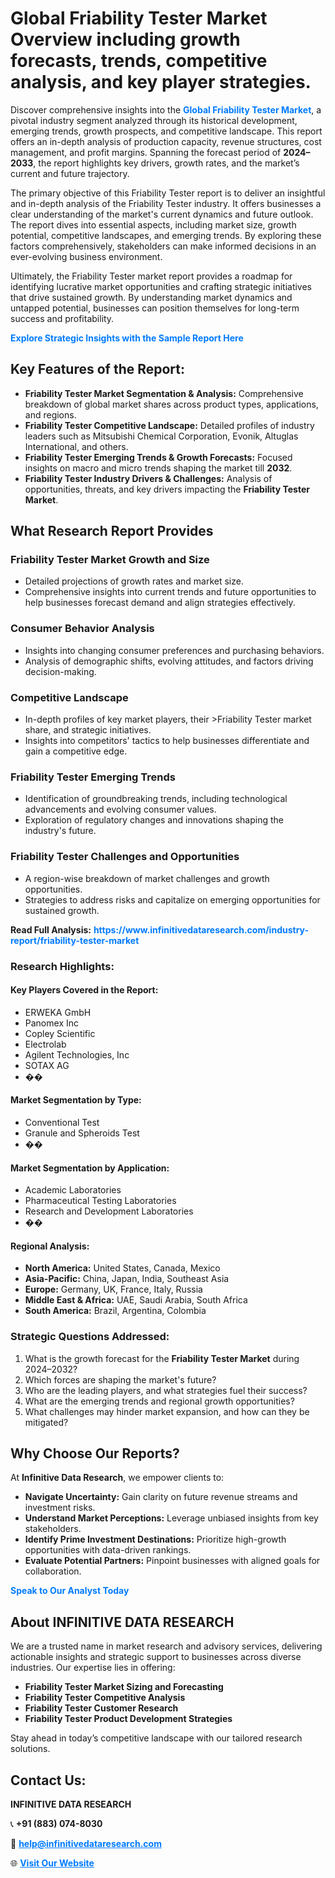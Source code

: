 <h1>Global Friability Tester Market Overview including growth forecasts, trends, competitive analysis, and key player strategies.</h1>
<p>
Discover comprehensive insights into the 
<a href="https://www.infinitivedataresearch.com/industry-report/friability-tester-market" rel="dofollow" style="color: #007BFF; text-decoration: none;"><strong>Global Friability Tester Market</strong></a>, a pivotal industry segment analyzed through its historical development, emerging trends, growth prospects, and competitive landscape. This report offers an in-depth analysis of production capacity, revenue structures, cost management, and profit margins. Spanning the forecast period of <strong>2024–2033</strong>, the report highlights key drivers, growth rates, and the market’s current and future trajectory.
</p>
<p>
The primary objective of this Friability Tester report is to deliver an insightful and in-depth analysis of the Friability Tester industry. It offers businesses a clear understanding of the market's current dynamics and future outlook. The report dives into essential aspects, including market size, growth potential, competitive landscapes, and emerging trends. By exploring these factors comprehensively, stakeholders can make informed decisions in an ever-evolving business environment.
</p>
<p>
Ultimately, the Friability Tester market report provides a roadmap for identifying lucrative market opportunities and crafting strategic initiatives that drive sustained growth. By understanding market dynamics and untapped potential, businesses can position themselves for long-term success and profitability.
</p>
<p>
<a href="https://www.infinitivedataresearch.com/request-sample/reportId=109095" style="color: #007BFF; text-decoration: none;"><strong>Explore Strategic Insights with the Sample Report Here</strong></a>
</p>

<h2>Key Features of the Report:</h2>
<ul>
<li><strong>Friability Tester Market Segmentation & Analysis:</strong> Comprehensive breakdown of global market shares across product types, applications, and regions.</li>
<li><strong>Friability Tester Competitive Landscape:</strong> Detailed profiles of industry leaders such as Mitsubishi Chemical Corporation, Evonik, Altuglas International, and others.</li>
<li><strong>Friability Tester Emerging Trends & Growth Forecasts:</strong> Focused insights on macro and micro trends shaping the market till <strong>2032</strong>.</li>
<li><strong>Friability Tester Industry Drivers & Challenges:</strong> Analysis of opportunities, threats, and key drivers impacting the <strong>Friability Tester Market</strong>.</li>
</ul>

<h2>What Research Report Provides</h2>
<h3>Friability Tester Market Growth and Size</h3>
<ul>
<li>Detailed projections of growth rates and market size.</li>
<li>Comprehensive insights into current trends and future opportunities to help businesses forecast demand and align strategies effectively.</li>
</ul>

<h3>Consumer Behavior Analysis</h3>
<ul>
<li>Insights into changing consumer preferences and purchasing behaviors.</li>
<li>Analysis of demographic shifts, evolving attitudes, and factors driving decision-making.</li>
</ul>

<h3>Competitive Landscape</h3>
<ul>
<li>In-depth profiles of key market players, their >Friability Tester market share, and strategic initiatives.</li>
<li>Insights into competitors' tactics to help businesses differentiate and gain a competitive edge.</li>
</ul>

<h3>Friability Tester Emerging Trends</h3>
<ul>
<li>Identification of groundbreaking trends, including technological advancements and evolving consumer values.</li>
<li>Exploration of regulatory changes and innovations shaping the industry's future.</li>
</ul>

<h3>Friability Tester Challenges and Opportunities</h3>
<ul>
<li>A region-wise breakdown of market challenges and growth opportunities.</li>
<li>Strategies to address risks and capitalize on emerging opportunities for sustained growth.</li>
</ul>
<p><strong>Read Full Analysis:</strong> <a href="https://www.infinitivedataresearch.com/industry-report/friability-tester-market" rel="dofollow" style="color: #007BFF; text-decoration: none;"><strong>https://www.infinitivedataresearch.com/industry-report/friability-tester-market</strong></a></p>
<h3>Research Highlights:</h3>
<h4>Key Players Covered in the Report:</h4>
<ul><li>ERWEKA GmbH</li><li>Panomex Inc</li><li>Copley Scientific</li><li>Electrolab</li><li>Agilent Technologies, Inc</li><li>SOTAX AG</li><li>��</li></ul>
<h4>Market Segmentation by Type:</h4>
<ul><li>Conventional Test</li><li>Granule and Spheroids Test</li><li>��</li></ul>
<h4>Market Segmentation by Application:</h4>
<ul><li>Academic Laboratories</li><li>Pharmaceutical Testing Laboratories</li><li>Research and Development Laboratories</li><li>��</li></ul>

<h4>Regional Analysis:</h4>
<ul>
<li><strong>North America:</strong> United States, Canada, Mexico</li>
<li><strong>Asia-Pacific:</strong> China, Japan, India, Southeast Asia</li>
<li><strong>Europe:</strong> Germany, UK, France, Italy, Russia</li>
<li><strong>Middle East & Africa:</strong> UAE, Saudi Arabia, South Africa</li>
<li><strong>South America:</strong> Brazil, Argentina, Colombia</li>
</ul>

<h3>Strategic Questions Addressed:</h3>
<ol>
<li>What is the growth forecast for the <strong>Friability Tester Market</strong> during 2024–2032?</li>
<li>Which forces are shaping the market's future?</li>
<li>Who are the leading players, and what strategies fuel their success?</li>
<li>What are the emerging trends and regional growth opportunities?</li>
<li>What challenges may hinder market expansion, and how can they be mitigated?</li>
</ol>

<h2>Why Choose Our Reports?</h2>
<p>At <strong>Infinitive Data Research</strong>, we empower clients to:</p>
<ul>
<li><strong>Navigate Uncertainty:</strong> Gain clarity on future revenue streams and investment risks.</li>
<li><strong>Understand Market Perceptions:</strong> Leverage unbiased insights from key stakeholders.</li>
<li><strong>Identify Prime Investment Destinations:</strong> Prioritize high-growth opportunities with data-driven rankings.</li>
<li><strong>Evaluate Potential Partners:</strong> Pinpoint businesses with aligned goals for collaboration.</li>
</ul>
<p><a href="https://www.infinitivedataresearch.com/industry-report/friability-tester-market" rel="dofollow" style="color: #007BFF; text-decoration: none;"><strong>Speak to Our Analyst Today</strong></a></p>

<h2>About INFINITIVE DATA RESEARCH</h2>
<p>We are a trusted name in market research and advisory services, delivering actionable insights and strategic support to businesses across diverse industries. Our expertise lies in offering:</p>
<ul>
<li><strong>Friability Tester Market Sizing and Forecasting</strong></li>
<li><strong>Friability Tester Competitive Analysis</strong></li>
<li><strong>Friability Tester Customer Research</strong></li>
<li><strong>Friability Tester Product Development Strategies</strong></li>
</ul>
<p>Stay ahead in today’s competitive landscape with our tailored research solutions.</p>

<h2>Contact Us:</h2>
<p><strong>INFINITIVE DATA RESEARCH</strong></p>
<p>📞 <strong>+91 (883) 074-8030</strong></p>
<p>📧 <strong><a href="mailto:help@infinitivedataresearch.com" style="color: #007BFF;">help@infinitivedataresearch.com</a></strong></p>
<p>🌐 <strong><a href="https://www.infinitivedataresearch.com" rel="dofollow" style="color: #007BFF;">Visit Our Website</a></strong></p>